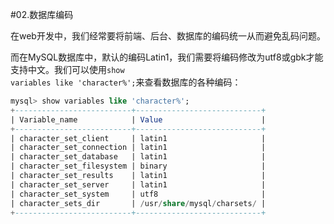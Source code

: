 #02.数据库编码

在web开发中，我们经常要将前端、后台、数据库的编码统一从而避免乱码问题。

而在MySQL数据库中，默认的编码Latin1，我们需要将编码修改为utf8或gbk才能支持中文。我们可以使用<code>show variables like 'character%';</code>来查看数据库的各种编码：

```sql
mysql> show variables like 'character%';
+--------------------------+----------------------------+
| Variable_name            | Value                      |
+--------------------------+----------------------------+
| character_set_client     | latin1                     |
| character_set_connection | latin1                     |
| character_set_database   | latin1                     |
| character_set_filesystem | binary                     |
| character_set_results    | latin1                     |
| character_set_server     | latin1                     |
| character_set_system     | utf8                       |
| character_sets_dir       | /usr/share/mysql/charsets/ |
+--------------------------+----------------------------+
```
